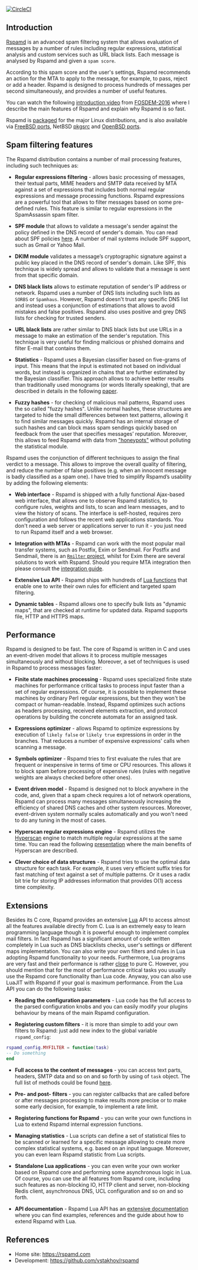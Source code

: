 [![CircleCI](https://circleci.com/gh/vstakhov/rspamd/tree/master.svg?style=svg)](https://circleci.com/gh/vstakhov/rspamd/tree/master)

## Introduction

[Rspamd](https://rspamd.com) is an advanced spam filtering system that allows evaluation of messages by a number of
rules including regular expressions, statistical analysis and custom services
such as URL black lists. Each message is analysed by Rspamd and given a `spam score`.

According to this spam score and the user's settings, Rspamd recommends an action for
the MTA to apply to the message, for example, to pass, reject or add a header.
Rspamd is designed to process hundreds of messages per second simultaneously, and provides a number of
useful features.

You can watch the following [introduction video](https://www.youtube.com/watch?v=_fl9i-az_Q0) from [FOSDEM-2016](http://fosdem.org) where I describe the main features of Rspamd and explain why Rspamd is so fast.

Rspamd is [packaged](https://rspamd.com/downloads.html) for the major Linux distributions, and is also available via [FreeBSD ports](https://freshports.org/mail/rspamd), NetBSD [pkgsrc](https://pkgsrc.org) and [OpenBSD ports](http://openports.se/mail/rspamd).

## Spam filtering features

The Rspamd distribution contains a number of mail processing features, including such techniques as:

* **Regular expressions filtering** - allows basic processing of messages, their textual parts, MIME headers and
SMTP data received by MTA against a set of expressions that includes both normal regular expressions and
message processing functions. Rspamd expressions are a powerful tool that allows to filter messages based on
some pre-defined rules. This feature is similar to regular expressions in the SpamAssassin spam filter.


* **SPF module** that allows to validate a message's sender against the policy defined in the DNS record of sender's domain. You can read
about SPF policies [here](http://www.openspf.org/). A number of mail systems include SPF support, such as Gmail or Yahoo Mail.


* **DKIM module** validates a message’s cryptographic signature against a public key placed in the DNS record of sender's domain. Like SPF,
this technique is widely spread and allows to validate that a message is sent from that specific domain.


* **DNS black lists** allows to estimate reputation of sender's IP address or network. Rspamd uses a number of DNS lists including such lists as
`SORBS` or `Spamhaus`. However, Rspamd doesn't trust any specific DNS list and instead uses a conjunction of estimations that allows to
avoid mistakes and false positives. Rspamd also uses positive and grey DNS lists for checking for trusted senders.


* **URL black lists** are rather similar to DNS black lists but use URLs in a message to make an estimation of the sender's reputation.
This technique is very useful for finding malicious or phished domains and filter E-mail that contains them.


* **Statistics** - Rspamd uses a Bayesian classifier based on five-grams of input. This means that the input is estimated not based on individual
words, but instead is organized in chains that are further estimated by the Bayesian classifier. This approach allows to achieve better results than
traditionally used monograms (or words literally speaking), that are described in details in the following [paper](http://osbf-lua.luaforge.net/papers/osbf-eddc.pdf).


* **Fuzzy hashes** - for checking of malicious mail patterns, Rspamd uses the so called "fuzzy hashes". Unlike normal hashes, these structures are targeted to hide
the small differences between text patterns, allowing it to find similar messages quickly. Rspamd has an internal storage of such hashes and can block mass spam sendings
quickly based on feedback from the user that specifies messages’ reputation. Moreover, this allows to feed Rspamd with data from ["honeypots"](http://en.wikipedia.org/wiki/Honeypot_(computing)#Spam_versions)
without polluting the statistical module.

Rspamd uses the conjunction of different techniques to assign the final verdict to a message. This allows to improve the overall quality of filtering, and reduce the number of
false positives (e.g. when an innocent message is badly classified as a spam one). I have tried to simplify Rspamd’s usability by adding the following elements:

* **Web interface** - Rspamd is shipped with a fully functional Ajax-based web interface, that allows one to observe Rspamd statistics, to configure rules, weights and lists, to scan
and learn messages, and to view the history of scans. The interface is self-hosted, requires zero configuration and follows the recent web applications standards. You don't need a
web server or applications server to run it - you just need to run Rspamd itself and a web browser.

* **Integration with MTAs** - Rspamd can work with the most popular mail transfer systems, such as Postfix, Exim or Sendmail. For Postfix and Sendmail, there is an [`Rmilter` project](https://github.com/vstakhov/rmilter),
whilst for Exim there are several solutions to work with Rspamd. Should you require MTA integration then please consult the [integration guide](https://rspamd.com/doc/integration.html).

* **Extensive Lua API** - Rspamd ships with hundreds of [Lua functions](https://rspamd.com/doc/lua) that enable one to write their own rules for efficient and targeted spam filtering.

* **Dynamic tables** - Rspamd allows one to specify bulk lists as "dynamic maps", that are checked at runtime for updated data. Rspamd supports file, HTTP and HTTPS maps.

## Performance

Rspamd is designed to be fast. The core of Rspamd is written in C and uses an event-driven model that allows it to process multiple messages simultaneously and without blocking.
Moreover, a set of techniques is used in Rspamd to process messages faster:

* **Finite state machines processing** - Rspamd uses specialized finite state machines for performance critical tasks to process input faster than a set of regular expressions.
Of course, it is possible to implement these machines by ordinary Perl regular expressions, but then they won't be compact or human-readable. Instead, Rspamd optimizes
such actions as headers processing, received elements extraction, and protocol operations by building the concrete automata for an assigned task.

* **Expressions optimizer** - allows Rspamd to optimize expressions by execution of `likely false` or `likely true` expressions in order in the branches. That reduces a number of
expensive expressions' calls when scanning a message.

* **Symbols optimizer** - Rspamd tries to first evaluate the rules that are frequent or inexpensive in terms of time or CPU resources. This allows it to block spam before processing of
expensive rules (rules with negative weights are always checked before other ones).

* **Event driven model** - Rspamd is designed not to block anywhere in the code, and, given that a spam check requires a lot of network operations, Rspamd can process many messages
simultaneously increasing the efficiency of shared DNS caches and other system resources. Moreover, event-driven system normally scales automatically and you won't need to do any
tuning in the most of cases.

* **Hyperscan regular expressions engine** - Rspamd utilizes the [Hyperscan](https://01.org/hyperscan) engine to match multiple regular expressions at the same time. You can read the following [presentation](https://highsecure.ru/rspamd-hyperscan.pdf) where the main benefits of Hyperscan are described.

* **Clever choice of data structures** - Rspamd tries to use the optimal data structure for each task. For example, it uses very efficient suffix tries for fast matching of text
against a set of multiple patterns. Or it uses a radix bit trie for storing IP addresses information that provides O(1) access time complexity.

## Extensions

Besides its C core, Rspamd provides an extensive [Lua](http://lua.org) API to access almost all the features available directly from C. Lua is an extremely easy
to learn programming language though it is powerful enough to implement complex mail filters. In fact Rspamd has a significant amount of code written completely in Lua such as
DNS blacklists checks, user's settings or different maps implementation. You can also write your own filters and rules in Lua adopting Rspamd functionality to your needs.
Furthermore, Lua programs are very fast and their performance is rather [close](http://attractivechaos.github.io/plb/) to pure C. However, you should mention that for the most
of performance critical tasks you usually use the Rspamd core functionality than Lua code. Anyway, you can also use LuaJIT with Rspamd if your goal is maximum performance.
From the Lua API you can do the following tasks:

* **Reading the configuration parameters** - Lua code has the full access to the parsed configuration knobs and you can easily modify your plugins behaviour by means of the main
Rspamd configuration.

* **Registering custom filters** - it is more than simple to add your own filters to Rspamd: just add new index to the global variable `rspamd_config`:

~~~lua
rspamd_config.MYFILTER = function(task)
-- Do something
end
~~~

* **Full access to the content of messages** - you can access text parts, headers, SMTP data and so on and so forth by using of `task` object. The full list of methods could be found
[here](https://rspamd.com/doc/lua/task.html).


* **Pre- and post- filters** - you can register callbacks that are called before or after messages processing to make results more precise or to make some early decision,
for example, to implement a rate limit.

* **Registering functions for Rspamd** - you can write your own functions in Lua to extend Rspamd internal expression functions.

* **Managing statistics** - Lua scripts can define a set of statistical files to be scanned or learned for a specific message allowing to create more complex
statistical systems, e.g. based on an input language. Moreover, you can even learn Rspamd statistic from Lua scripts.

* **Standalone Lua applications** - you can even write your own worker based on Rspamd core and performing some asynchronous logic in Lua. Of course, you can use the
all features from Rspamd core, including such features as non-blocking IO, HTTP client and server, non-blocking Redis client, asynchronous DNS, UCL configuration and so on
and so forth.

* **API documentation** - Rspamd Lua API has an [extensive documentation](https://rspamd.com/doc/lua) where you can find examples, references and the guide about how to extend
Rspamd with Lua.


## References

* Home site: <https://rspamd.com>
* Development: <https://github.com/vstakhov/rspamd>
